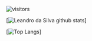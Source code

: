 ![visitors](https://visitor-badge.glitch.me/badge?page_id=LeandrodaSilva&left_color=green&right_color=red)

[![Leandro da Silva github stats](https://github-readme-stats.vercel.app/api?username=leandrodasilva&count_private=true&count_private=true&title_color=ffffff&text_color=ffffff&icon_color=ffffff&bg_color=000000&locale=pt-br)]

[![Top Langs](https://github-readme-stats.vercel.app/api/top-langs/?username=leandrodasilva&layout=compact&title_color=ffffff&text_color=ffffff&icon_color=ffffff&bg_color=000000&locale=pt-br)]
